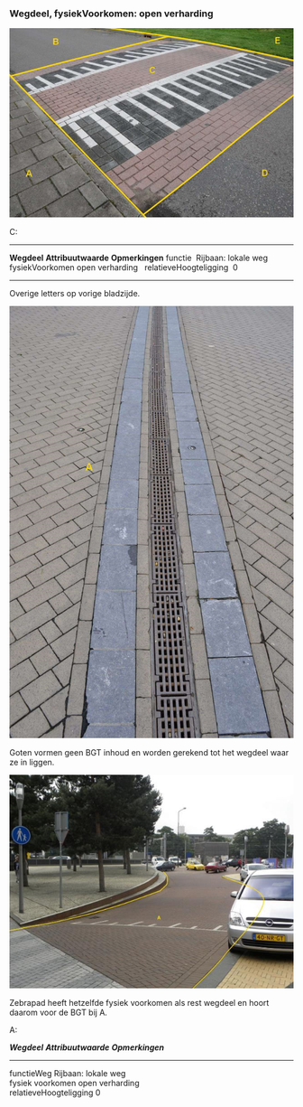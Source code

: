 <div>

### Wegdeel, fysiekVoorkomen: open verharding

![dsc\_2340](media/image23.jpg)

C:

  ------------------------ ---------------------- -----------------
  **Wegdeel**              **Attribuutwaarde**    **Opmerkingen**
  functie                   Rijbaan: lokale weg    
  fysiekVoorkomen          open verharding         
  relatieveHoogteligging    0                      
  ------------------------ ---------------------- -----------------

Overige letters op vorige bladzijde.

![](media/image24.jpg)

Goten vormen geen BGT inhoud en worden gerekend tot het wegdeel waar ze
in liggen.

![DSCN2148](media/image25.jpg)

Zebrapad heeft hetzelfde fysiek voorkomen als rest wegdeel en hoort
daarom voor de BGT bij A.

A:

  ***Wegdeel***            ***Attribuutwaarde***   ***Opmerkingen***
  ------------------------ ----------------------- -------------------
  functieWeg               Rijbaan: lokale weg     
  fysiek voorkomen         open verharding         
  relatieveHoogteligging   0                       

</div>
